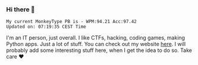 ### Hi there 👋
<!-- PB START -->
```
My current MonkeyType PB is - WPM:94.21 Acc:97.42
Updated on: 07:19:35 CEST Time
```
<!-- PB END -->
I'm an IT person, just overall. I like CTFs, hacking, coding games, making Python apps. Just a lot of stuff.
You can check out my website [here](https://skill3472.github.io/).
I will probably add some interesting stuff here, when I get the idea to do so. Take care ❤️
